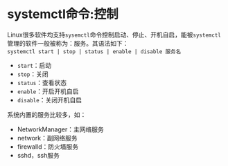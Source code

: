 # systemctl命令:控制
Linux很多软件均支持`sysemctl`命令控制启动、停止、开机自启，能被`systemctl`管理的软件一般被称为：服务。其语法如下：  
`systemctl start | stop | status | enable | disable 服务名`
- `start`：启动
- `stop`：关闭
- `status`：查看状态
- `enable`：开启开机自启
- `disable`：关闭开机自启

系统内置的服务比较多，如：
- NetworkManager：主网络服务
- network：副网络服务
- firewalld：防火墙服务
- sshd，ssh服务
